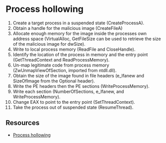 # Process hollowing

1. Create a target process in a suspended state (CreateProcessA).
2. Obtain a handle for the malicious image (CreateFileA)
3. Allocate enough memory for the image inside the processes own address space (VirtualAlloc, GetFileSize can be used to retrieve the size of the malicious image for dwSize).
4. Write to local process memory (ReadFile and CloseHandle).
5. Identify the location of the process in memory and the entry point (GetThreadContext and ReadProcessMemory).
6. Un-map legitimate code from process memory (ZwUnmapViewOfSection, imported from ntdll.dll).
7. Obtain the size of the image found in file headers (e_lfanew and SizeOfImage from the Optional header).
8. Write the PE headers then the PE sections (WriteProcessMemory).
9. Write each section (NumberOfSections, e_lfanew, and WriteProcessMemory).
10. Change EAX to point to the entry point (SetThreadContext).
11. Take the process out of suspended state (ResumeThread).

## Resources

* [Process hollowing](https://attack.mitre.org/techniques/T1055/012/)
